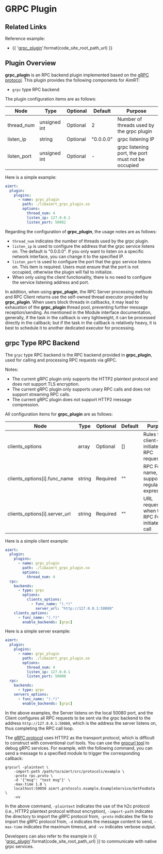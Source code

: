 # GRPC Plugin

## Related Links

Reference example:
- {{ '[grpc_plugin]({}/src/examples/plugins/grpc_plugin)'.format(code_site_root_path_url) }}


## Plugin Overview

**grpc_plugin** is an RPC backend plugin implemented based on the [gRPC protocol](https://github.com/grpc/grpc/blob/master/doc/PROTOCOL-HTTP2.md). This plugin provides the following components for AimRT:
- `grpc` type RPC backend


The plugin configuration items are as follows:

| Node                      | Type          | Optional | Default   | Purpose |
| ----                      | ----          | ----     | ----      | ---- |
| thread_num                | unsigned int  | Optional | 2         | Number of threads used by the grpc plugin |
| listen_ip                 | string        | Optional | "0.0.0.0" | grpc listening IP |
| listen_port               | unsigned int  | Optional | -         | grpc listening port, the port must not be occupied |

Here is a simple example:

```yaml
aimrt:
  plugin:
    plugins:
      - name: grpc_plugin
        path: ./libaimrt_grpc_plugin.so
        options:
          thread_num: 4
          listen_ip: 127.0.0.1
          listen_port: 50082
```


Regarding the configuration of **grpc_plugin**, the usage notes are as follows:
- `thread_num` indicates the number of threads used by the grpc plugin.
- `listen_ip` is used to configure the address that the grpc service listens on. The default is "0.0.0.0". If you only want to listen on a specific network interface, you can change it to the specified IP.
- `listen_port` is used to configure the port that the grpc service listens on. This item is required. Users must ensure that the port is not occupied, otherwise the plugin will fail to initialize.
- When only using the client functionality, there is no need to configure the service listening address and port.

In addition, when using **grpc_plugin**, the RPC Server processing methods and RPC Client returns use the self-owned thread executor provided by **grpc_plugin**. When users block threads in callbacks, it may lead to exhaustion of the **grpc_plugin** thread pool, preventing further message reception/sending. As mentioned in the Module interface documentation, generally, if the task in the callback is very lightweight, it can be processed directly in the callback; but if the task in the callback is relatively heavy, it is best to schedule it to another dedicated executor for processing.

## grpc Type RPC Backend

The `grpc` type RPC backend is the RPC backend provided in **grpc_plugin**, used for calling and processing RPC requests via gRPC.

Notes:
* The current gRPC plugin only supports the HTTP2 plaintext protocol and does not support TLS encryption.
* The current gRPC plugin only supports unary RPC calls and does not support streaming RPC calls.
* The current gRPC plugin does not support HTTP2 message compression.


All configuration items for **grpc_plugin** are as follows:

| Node                          | Type      | Optional | Default | Purpose |
| ----                          | ----      | ----     | ----    | ---- |
| clients_options               | array     | Optional | []      | Rules for client-initiated RPC requests |
| clients_options[i].func_name  | string    | Required | ""      | RPC Func name, supports regular expressions |
| clients_options[i].server_url | string    | Required | ""      | URL requested when the RPC Func initiates a call |

Here is a simple client example:

```yaml
aimrt:
  plugin:
    plugins:
      - name: grpc_plugin
        path: ./libaimrt_grpc_plugin.so
        options:
          thread_num: 4
  rpc:
    backends:
      - type: grpc
        options:
          clients_options:
            - func_name: "(.*)"
              server_url: "http://127.0.0.1:50080"
    clients_options:
      - func_name: "(.*)"
        enable_backends: [grpc]
```


Here is a simple server example:

```yaml
aimrt:
  plugin:
    plugins:
      - name: grpc_plugin
        path: ./libaimrt_grpc_plugin.so
        options:
          thread_num: 4
          listen_ip: 127.0.0.1
          listen_port: 50080
  rpc:
    backends:
      - type: grpc
    servers_options:
      - func_name: "(.*)"
        enable_backends: [grpc]
```


In the above examples, the Server listens on the local 50080 port, and the Client configures all RPC requests to be sent via the grpc backend to the address `http://127.0.0.1:50080`, which is the address the server listens on, thus completing the RPC call loop.

The [gRPC protocol](https://github.com/grpc/grpc/blob/master/doc/PROTOCOL-HTTP2.md) uses HTTP2 as the transport protocol, which is difficult to construct with conventional curl tools. You can use the [grpcurl tool](https://github.com/fullstorydev/grpcurl) to debug gRPC services. For example, with the following command, you can send a message to a specified module to trigger the corresponding callback:

```shell
grpcurl -plaintext \
    -import-path /path/to/aimrt/src/protocols/example \
    -proto rpc.proto \
    -d '{"msg": "test msg"}' \
    -max-time 1.0 \
    localhost:50050 aimrt.protocols.example.ExampleService/GetFooData \
    -vv
```


In the above command, `-plaintext` indicates the use of the h2c protocol (i.e., HTTP2 plaintext protocol without encryption), `-import-path` indicates the directory to import the gRPC protocol from, `-proto` indicates the file to import the gRPC protocol from, `-d` indicates the message content to send, `-max-time` indicates the maximum timeout, and `-vv` indicates verbose output.


Developers can also refer to the example in {{ '[grpc_plugin]({}/src/examples/plugins/grpc_plugin)'.format(code_site_root_path_url) }} to communicate with native grpc services.